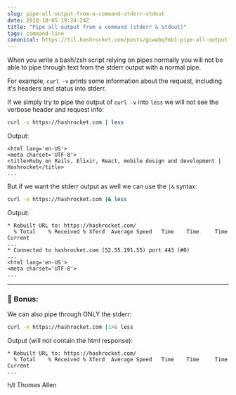 ```yaml
---
slug: pipe-all-output-from-a-command-stderr-stdout
date: 2018-10-05 19:24:24Z
title: "Pipe all output from a command (stderr & stdout)"
tags: command-line
canonical: https://til.hashrocket.com/posts/gcwwbqfmb1-pipe-all-output-from-a-command-stderr-stdout
---
```



When you write a bash/zsh script relying on pipes normally you will not be able to pipe through text from the stderr output with a normal pipe.

For example, `curl -v` prints some information about the request, including it's headers and status into stderr.

If we simply try to pipe the output of `curl -v` into `less` we will not see the verbose header and request info:

```bash
curl -v https://hashrocket.com | less
```

Output:

```
<html lang='en-US'>
<meta charset='UTF-8'>
<title>Ruby on Rails, Elixir, React, mobile design and development | Hashrocket</title>
...
```

But if we want the stderr output as well we can use the `|&` syntax:

```bash
curl -v https://hashrocket.com |& less
```

Output:

```
* Rebuilt URL to: https://hashrocket.com/
  % Total    % Received % Xferd  Average Speed   Time    Time     Time  Current
...
* Connected to hashrocket.com (52.55.191.55) port 443 (#0)
...
<html lang='en-US'>
<meta charset='UTF-8'>
...
```

---

### 🍒 Bonus:

We can also pipe through ONLY the stderr:

```bash
curl -v https://hashrocket.com |1>& less
```


Output (will not contain the html response):

```
* Rebuilt URL to: https://hashrocket.com/
  % Total    % Received % Xferd  Average Speed   Time    Time     Time  Current
...
```

h/t Thomas Allen
